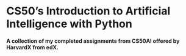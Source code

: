 # CS50’s Introduction to Artificial Intelligence with Python 

#### A collection of my completed assignments from CS50AI offered by HarvardX from edX.
